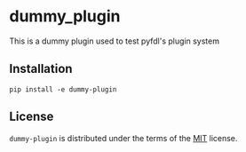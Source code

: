 # dummy_plugin
This is a dummy plugin used to test pyfdl's plugin system

## Installation

```console
pip install -e dummy-plugin
```

## License

`dummy-plugin` is distributed under the terms of the [MIT](https://spdx.org/licenses/MIT.html) license.
